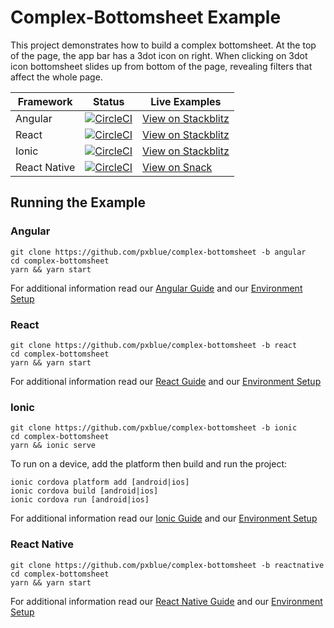# Complex-Bottomsheet Example
This project demonstrates how to build a complex bottomsheet. At the top of the page, the app bar has a 3dot icon on right. When clicking on 3dot icon bottomsheet slides up from bottom of the page, revealing filters that affect the whole page.

| Framework           | Status       | Live Examples  |
| ---------------- |--------------|------------------|
| Angular | [![CircleCI](https://circleci.com/gh/pxblue/complex-bottomsheet/tree/angular.svg?style=shield)](https://circleci.com/gh/pxblue/complex-bottomsheet/tree/angular) | [View on Stackblitz](https://stackblitz.com/edit/pxblue-complex-bottomsheet-angular)
| React | [![CircleCI](https://circleci.com/gh/pxblue/complex-bottomsheet/tree/react.svg?style=shield)](https://circleci.com/gh/pxblue/complex-bottomsheet/tree/react) | [View on Stackblitz](https://stackblitz.com/edit/pxblue-complex-bottomsheet-react)
| Ionic | [![CircleCI](https://circleci.com/gh/pxblue/complex-bottomsheet/tree/ionic.svg?style=shield)](https://circleci.com/gh/pxblue/complex-bottomsheet/tree/ionic) | [View on Stackblitz](https://stackblitz.com/edit/pxblue-complex-bottomsheet-ionic)
| React Native | [![CircleCI](https://circleci.com/gh/pxblue/complex-bottomsheet/tree/reactnative.svg?style=shield)](https://circleci.com/gh/pxblue/complex-bottomsheet/tree/reactnative) | [View on Snack](https://snack.expo.io/@px-blue/complex-bottomsheet-reactnative)

## Running the Example
### Angular
```
git clone https://github.com/pxblue/complex-bottomsheet -b angular
cd complex-bottomsheet
yarn && yarn start
```
For additional information read our [Angular Guide](https://pxblue.github.io/development/frameworks-web/angular) and our [Environment Setup](https://pxblue.github.io/development/environment)

### React
```
git clone https://github.com/pxblue/complex-bottomsheet -b react
cd complex-bottomsheet
yarn && yarn start
```
For additional information read our [React Guide](https://pxblue.github.io/development/frameworks-web/react) and our [Environment Setup](https://pxblue.github.io/development/environment)

### Ionic
```
git clone https://github.com/pxblue/complex-bottomsheet -b ionic
cd complex-bottomsheet
yarn && ionic serve
```
To run on a device, add the platform then build and run the project:
```
ionic cordova platform add [android|ios]
ionic cordova build [android|ios]
ionic cordova run [android|ios]
```
For additional information read our [Ionic Guide](https://pxblue.github.io/development/frameworks-mobile/ionic) and our [Environment Setup](https://pxblue.github.io/development/environment)

### React Native

```
git clone https://github.com/pxblue/complex-bottomsheet -b reactnative
cd complex-bottomsheet
yarn && yarn start
```
For additional information read our [React Native Guide](https://pxblue.github.io/development/frameworks-mobile/react-native) and our [Environment Setup](https://pxblue.github.io/development/environment)
